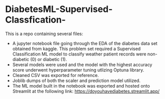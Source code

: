 # DiabetesML-Supervised-Classfication-
This is a repo containing several files:
 * A jupyter notebook file going through the EDA of the diabetes data set obtained from kaggle. This problem set required a Supervised Classification ML model to classify weather patient records were non-diabetic (0) or diabetic (1).
 * Several models were used and the model with the highest accuracy score underwent hyperparameter tuning utlizing Optuna library.
 * Cleaned CSV was exported for reference.
 * Joblib dumps of both the scaler and prediction model utilized.
 * The ML model built in the notebook was exported and hosted onto Streamlit at the following link:
   https://doyouhavediabetes.streamlit.app/
